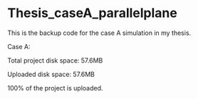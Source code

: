 # Thesis_caseA_parallelplane
This is the backup code for the case A simulation in my thesis.

Case A:

Total project disk space: 57.6MB

Uploaded      disk space: 57.6MB

100% of the project is uploaded.
